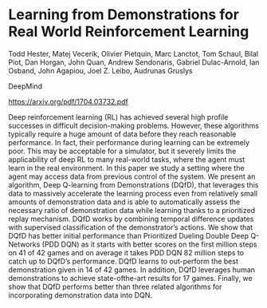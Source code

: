 # Learning from Demonstrations for Real World Reinforcement Learning

Todd Hester, Matej Vecerik, Olivier Pietquin, Marc Lanctot, Tom Schaul, Bilal Piot, Dan Horgan, John Quan, Andrew Sendonaris, Gabriel Dulac-Arnold, Ian Osband, John Agapiou, Joel Z. Leibo, Audrunas Gruslys

DeepMind

https://arxiv.org/pdf/1704.03732.pdf

Deep reinforcement learning (RL) has achieved several high profile successes in
difficult decision-making problems. However, these algorithms typically require
a huge amount of data before they reach reasonable performance. In fact, their
performance during learning can be extremely poor. This may be acceptable for
a simulator, but it severely limits the applicability of deep RL to many real-world
tasks, where the agent must learn in the real environment. In this paper we study a
setting where the agent may access data from previous control of the system. We
present an algorithm, Deep Q-learning from Demonstrations (DQfD), that leverages
this data to massively accelerate the learning process even from relatively
small amounts of demonstration data and is able to automatically assess the necessary
ratio of demonstration data while learning thanks to a prioritized replay
mechanism. DQfD works by combining temporal difference updates with supervised
classification of the demonstrator’s actions. We show that DQfD has better
initial performance than Prioritized Dueling Double Deep Q-Networks (PDD
DQN) as it starts with better scores on the first million steps on 41 of 42 games
and on average it takes PDD DQN 82 million steps to catch up to DQfD’s performance.
DQfD learns to out-perform the best demonstration given in 14 of 42
games. In addition, DQfD leverages human demonstrations to achieve state-ofthe-art
results for 17 games. Finally, we show that DQfD performs better than
three related algorithms for incorporating demonstration data into DQN.
